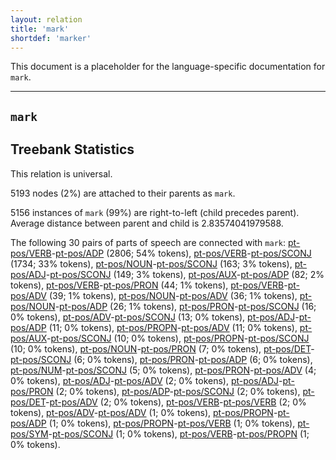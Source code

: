 ```yaml
---
layout: relation
title: 'mark'
shortdef: 'marker'
---
```


This document is a placeholder for the language-specific documentation
for `mark`.


--------------------------------------------------------------------------------

## `mark`

## Treebank Statistics

This relation is universal.

5193 nodes (2%) are attached to their parents as `mark`.

5156 instances of `mark` (99%) are right-to-left (child precedes parent).
Average distance between parent and child is 2.83574041979588.

The following 30 pairs of parts of speech are connected with `mark`: [pt-pos/VERB]()-[pt-pos/ADP]() (2806; 54% tokens), [pt-pos/VERB]()-[pt-pos/SCONJ]() (1734; 33% tokens), [pt-pos/NOUN]()-[pt-pos/SCONJ]() (163; 3% tokens), [pt-pos/ADJ]()-[pt-pos/SCONJ]() (149; 3% tokens), [pt-pos/AUX]()-[pt-pos/ADP]() (82; 2% tokens), [pt-pos/VERB]()-[pt-pos/PRON]() (44; 1% tokens), [pt-pos/VERB]()-[pt-pos/ADV]() (39; 1% tokens), [pt-pos/NOUN]()-[pt-pos/ADV]() (36; 1% tokens), [pt-pos/NOUN]()-[pt-pos/ADP]() (26; 1% tokens), [pt-pos/PRON]()-[pt-pos/SCONJ]() (16; 0% tokens), [pt-pos/ADV]()-[pt-pos/SCONJ]() (13; 0% tokens), [pt-pos/ADJ]()-[pt-pos/ADP]() (11; 0% tokens), [pt-pos/PROPN]()-[pt-pos/ADV]() (11; 0% tokens), [pt-pos/AUX]()-[pt-pos/SCONJ]() (10; 0% tokens), [pt-pos/PROPN]()-[pt-pos/SCONJ]() (10; 0% tokens), [pt-pos/NOUN]()-[pt-pos/PRON]() (7; 0% tokens), [pt-pos/DET]()-[pt-pos/SCONJ]() (6; 0% tokens), [pt-pos/PRON]()-[pt-pos/ADP]() (6; 0% tokens), [pt-pos/NUM]()-[pt-pos/SCONJ]() (5; 0% tokens), [pt-pos/PRON]()-[pt-pos/ADV]() (4; 0% tokens), [pt-pos/ADJ]()-[pt-pos/ADV]() (2; 0% tokens), [pt-pos/ADJ]()-[pt-pos/PRON]() (2; 0% tokens), [pt-pos/ADP]()-[pt-pos/SCONJ]() (2; 0% tokens), [pt-pos/DET]()-[pt-pos/ADV]() (2; 0% tokens), [pt-pos/VERB]()-[pt-pos/VERB]() (2; 0% tokens), [pt-pos/ADV]()-[pt-pos/ADV]() (1; 0% tokens), [pt-pos/PROPN]()-[pt-pos/ADP]() (1; 0% tokens), [pt-pos/PROPN]()-[pt-pos/VERB]() (1; 0% tokens), [pt-pos/SYM]()-[pt-pos/SCONJ]() (1; 0% tokens), [pt-pos/VERB]()-[pt-pos/PROPN]() (1; 0% tokens).

